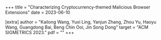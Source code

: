 +++
title = "Characterizing Cryptocurrency-themed Malicious Browser Extensions"
date = 2023-06-10

[extra]
author = "Kailong Wang, Yuxi Ling, Yanjun Zhang, Zhou Yu, Haoyu Wang, Guangdong Bai, Beng Chin Ooi, Jin Song Dong"
target = "ACM SIGMETRICS 2023."
pdf = ""
+++


